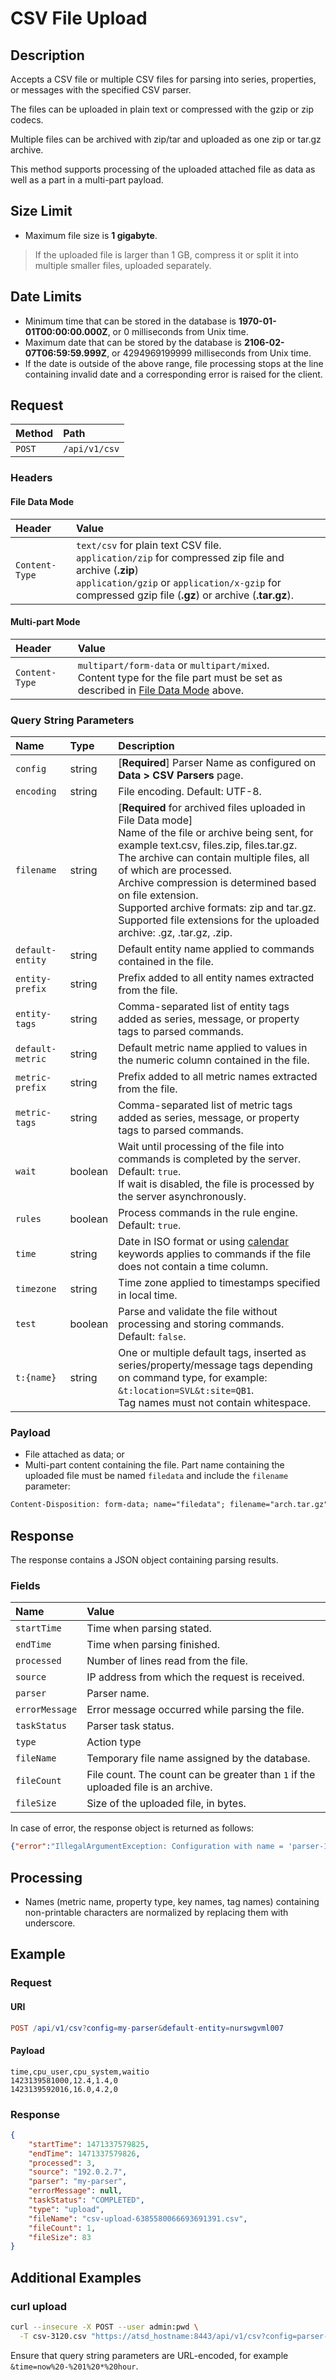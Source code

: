 # CSV File Upload

## Description

Accepts a CSV file or multiple CSV files for parsing into series, properties, or messages with the specified CSV parser.

The files can be uploaded in plain text or compressed with the gzip or zip codecs.

Multiple files can be archived with zip/tar and uploaded as one zip or tar.gz archive.

This method supports processing of the uploaded attached file as data as well as a part in a multi-part payload.

## Size Limit

* Maximum file size is **1 gigabyte**.

> If the uploaded file is larger than 1 GB, compress it or split it into multiple smaller files, uploaded separately.

## Date Limits

* Minimum time that can be stored in the database is **1970-01-01T00:00:00.000Z**, or 0 milliseconds from Unix time.
* Maximum date that can be stored by the database is **2106-02-07T06:59:59.999Z**, or 4294969199999 milliseconds from Unix time.
* If the date is outside of the above range, file processing stops at the line containing invalid date and a corresponding error is raised for the client.

## Request

| **Method** | **Path** |
|:---|:---|
| `POST` | `/api/v1/csv` |

### Headers

#### File Data Mode

|**Header**|**Value**|
|:---|:---|
| `Content-Type` | `text/csv` for plain text CSV file.<br>`application/zip` for compressed zip file and archive (**.zip**)<br>`application/gzip` or `application/x-gzip` for compressed gzip file (**.gz**) or archive (**.tar.gz**).|

#### Multi-part Mode

|**Header**|**Value**|
|:---|:---|
| `Content-Type` | `multipart/form-data` or  `multipart/mixed`.<br>Content type for the file part must be set as described in [File Data Mode](#file-data-mode) above.|

### Query String Parameters

| **Name** | **Type** | **Description** |
|:---|:---|:---|
| `config`   | string   | [**Required**] Parser Name as configured on **Data > CSV Parsers** page.|
| `encoding`      | string   | File encoding. Default: UTF-8.|
| `filename`      | string   | [**Required** for archived files uploaded in File Data mode] <br>Name of the file or archive being sent, for example text.csv, files.zip, files.tar.gz.<br>The archive can contain multiple files, all of which are processed.<br>Archive compression is determined based on file extension.<br>Supported archive formats: zip and tar.gz.<br>Supported file extensions for the uploaded archive: .gz, .tar.gz, .zip.  |
| `default-entity`| string | Default entity name applied to commands contained in the file. |
| `entity-prefix` | string | Prefix added to all entity names extracted from the file. |
| `entity-tags` | string | Comma-separated list of entity tags added as series, message, or property tags to parsed commands. |
| `default-metric`| string | Default metric name applied to values in the numeric column contained in the file. |
| `metric-prefix` | string | Prefix added to all metric names extracted from the file. |
| `metric-tags` | string | Comma-separated list of metric tags added as series, message, or property tags to parsed commands. |
| `wait` | boolean | Wait until processing of the file into commands is completed by the server.<br>Default: `true`.<br>If wait is disabled, the file is processed by the server asynchronously. |
| `rules` | boolean | Process commands in the rule engine.<br>Default: `true`. |
| `time` | string | Date in ISO format or using [calendar](../../../shared/calendar.md) keywords applies to commands if the file does not contain a time column. |
| `timezone` | string | Time zone applied to timestamps specified in local time. |
| `test` | boolean | Parse and validate the file without processing and storing commands.<br>Default: `false`. |
| `t:{name}` | string | One or multiple default tags, inserted as series/property/message tags depending on command type, for example: `&t:location=SVL&t:site=QB1`.<br>Tag names must not contain whitespace. |

### Payload

* File attached as data; or
* Multi-part content containing the file. Part name containing the uploaded file must be named `filedata` and include the `filename` parameter:

```txt
Content-Disposition: form-data; name="filedata"; filename="arch.tar.gz"
```

## Response

The response contains a JSON object containing parsing results.

### Fields

|**Name**|**Value**|
|:---|:---|
| `startTime` | Time when parsing stated. |
| `endTime` | Time when parsing finished. |
| `processed` | Number of lines read from the file. |
| `source` | IP address from which the request is received. |
| `parser` | Parser name. |
| `errorMessage` | Error message occurred while parsing the file. |
| `taskStatus` | Parser task status. |
| `type` | Action type |
| `fileName` | Temporary file name assigned by the database. |
| `fileCount` | File count. The count can be greater than `1` if the uploaded file is an archive. |
| `fileSize` | Size of the uploaded file, in bytes. |

In case of error, the response object is returned as follows:

```json
{"error":"IllegalArgumentException: Configuration with name = 'parser-12' not found"}
```

## Processing

* Names (metric name, property type, key names, tag names) containing non-printable characters are normalized by replacing them with underscore.

## Example

### Request

#### URI

```elm
POST /api/v1/csv?config=my-parser&default-entity=nurswgvml007
```

#### Payload

```ls
time,cpu_user,cpu_system,waitio
1423139581000,12.4,1.4,0
1423139592016,16.0,4.2,0
```

### Response

```json
{
    "startTime": 1471337579825,
    "endTime": 1471337579826,
    "processed": 3,
    "source": "192.0.2.7",
    "parser": "my-parser",
    "errorMessage": null,
    "taskStatus": "COMPLETED",
    "type": "upload",
    "fileName": "csv-upload-6385580066693691391.csv",
    "fileCount": 1,
    "fileSize": 83
}
```

## Additional Examples

### curl upload

```sh
curl --insecure -X POST --user admin:pwd \
  -T csv-3120.csv "https://atsd_hostname:8443/api/v1/csv?config=parser-3120&wait=true"
```

Ensure that query string parameters are URL-encoded, for example `&time=now%20-%201%20*%20hour`.
